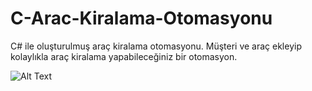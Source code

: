 # C-Arac-Kiralama-Otomasyonu

C# ile oluşturulmuş araç kiralama otomasyonu.
Müşteri ve araç ekleyip kolaylıkla araç kiralama yapabileceğiniz bir otomasyon.


![Alt Text](https://media.giphy.com/media/xIKHiknlCKtwGfK3Z7/giphy.gif)
